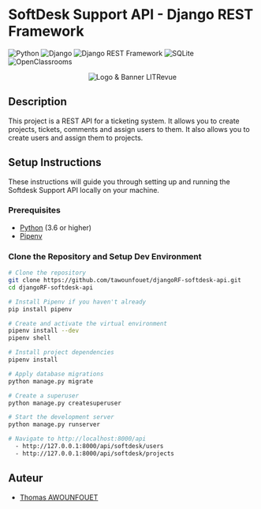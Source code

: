 # SoftDesk Support API - Django REST Framework

![Python](https://img.shields.io/badge/Python-3776AB?style=flat&logo=python&logoColor=white)
![Django](https://img.shields.io/badge/Django-092e20?style=flat&logo=django&logoColor=white)
![Django REST Framework](https://img.shields.io/badge/Django_REST_Framework-092e20?style=flat&logo=django&logoColor=white)
![SQLite](https://img.shields.io/badge/SQLite-003B57?style=flat&logo=sqlite&logoColor=white)
![OpenClassrooms](https://img.shields.io/badge/OpenClassrooms-FFC700?style=flat&logo=openclassrooms&logoColor=white)

<p align="center">
  <img src="https://user.oc-static.com/upload/2023/06/28/16879473703315_P10-02.png" alt="Logo & Banner LITRevue"/>
</p>

## Description
This project is a REST API for a ticketing system. It allows you to create projects, tickets, comments and assign users to them. It also allows you to create users and assign them to projects.



## Setup Instructions

These instructions will guide you through setting up and running the Softdesk Support API locally on your machine.

### Prerequisites

- [Python](https://www.python.org/) (3.6 or higher)
- [Pipenv](https://pipenv.pypa.io/en/latest/)

### Clone the Repository and Setup Dev Environment

```bash
# Clone the repository
git clone https://github.com/tawounfouet/djangoRF-softdesk-api.git
cd djangoRF-softdesk-api

# Install Pipenv if you haven't already
pip install pipenv

# Create and activate the virtual environment
pipenv install --dev
pipenv shell

# Install project dependencies
pipenv install

# Apply database migrations
python manage.py migrate

# Create a superuser
python manage.py createsuperuser

# Start the development server
python manage.py runserver

# Navigate to http://localhost:8000/api
  - http://127.0.0.1:8000/api/softdesk/users
  - http://127.0.0.1:8000/api/softdesk/projects
```

## Auteur
- [Thomas AWOUNFOUET]()